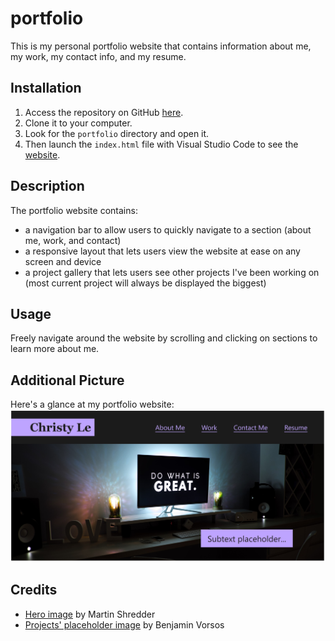 # portfolio
This is my personal portfolio website that contains information about me, my work, my contact info, and my resume.

## Installation
1. Access the repository on GitHub [here](https://github.com/christylex3/portfolio).
2. Clone it to your computer.
3. Look for the `portfolio` directory and open it.
4. Then launch the `index.html` file with Visual Studio Code to see the [website](https://christylex3.github.io/portfolio/).

## Description
The portfolio website contains:
* a navigation bar to allow users to quickly navigate to a section (about me, work, and contact)
* a responsive layout that lets users view the website at ease on any screen and device
* a project gallery that lets users see other projects I've been working on (most current project will always be displayed the biggest)

## Usage
Freely navigate around the website by scrolling and clicking on sections to learn more about me. 

## Additional Picture
Here's a glance at my portfolio website:
![Peek at portfolio website](./assets/images/first-page.jpg)

## Credits
 * [Hero image](https://unsplash.com/@martinshreder?utm_source=unsplash&utm_medium=referral&utm_content=creditCopyText) by Martin Shredder
 * [Projects' placeholder image](https://unsplash.com/@vorosbenisop?utm_source=unsplash&utm_medium=referral&utm_content=creditCopyText) by Benjamin Vorsos